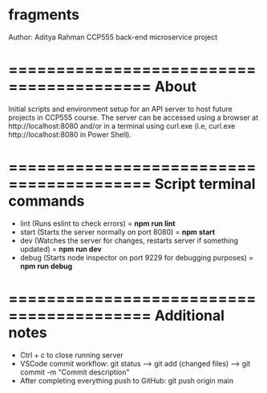 # fragments

Author: Aditya Rahman
CCP555 back-end microservice project

=========================================
About
=========================================
Initial scripts and environment setup for an API server to host future projects in CCP555 course.
The server can be accessed using a browser at http://localhost:8080 and/or in a terminal using
curl.exe (i.e, curl.exe http://localhost:8080 in Power Shell).

=========================================
Script terminal commands
=========================================

- lint (Runs eslint to check errors) = **npm run lint**
- start (Starts the server normally on port 8080) = **npm start**
- dev (Watches the server for changes, restarts server if something updated) = **npm run dev**
- debug (Starts node inspector on port 9229 for debugging purposes) = **npm run debug**

=========================================
Additional notes
=========================================

- Ctrl + c to close running server
- VSCode commit workflow: git status --> git add (changed files) --> git commit -m "Commit description"
- After completing everything push to GitHub: git push origin main
